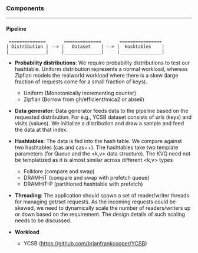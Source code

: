 
### Components
----

#### Pipeline

```
 ==============       ==============       ================
| Distribution | --> |   Dataset    | --> |  Hashtables    |
|______________|     |______________|     |________________|
```


* **Probability distributions**: We require probability distributions to test our
  hashtable. Uniform distribution represents a normal workload, whereas Zipfian
  models the realworld workload where there is a skew (large fraction of requests
  come for a small fraction of keys).
	- Uniform (Monotonically incrementing counter)
	- Zipfian (Borrow from gh/efficient/mica2 or abseil)

* **Data generator**: Data generator feeds data to the pipeline based on the
  requested distribution. For e.g., YCSB dataset consists of urls (keys) and
  visits (values). We initialize a distribution and draw a sample and feed the
  data at that index.

* **Hashtables**: The data is fed into the hash table. We compare against two
  hashtables (cas and cas++). The hashtables take two template parameters (for
  Queue and the <k,v> data structure). The KVQ need not be templatized as it is
  almost similar across different <k,v> types
  - Folklore (compare and swap)
  - DRAMHiT (compare and swap with prefetch queue)
  - DRAMHiT-P (partitioned hashtable with prefetch)

* **Threading**: The application should spawn a set of reader/writer threads for
  managing get/set requests. As the incoming requests could be skewed, we need
  to dynamically scale the number of readers/writers up or down based on the
  requirement. The design details of such scaling needs to be discussed.

* **Workload**
	- YCSB (https://github.com/brianfrankcooper/YCSB)

